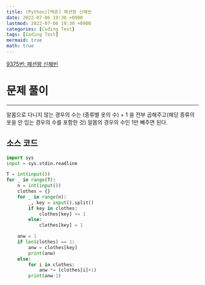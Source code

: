 ```yaml
---
title: (Python)[백준] 패션왕 신해빈
date: 2022-07-06 19:30 +0900
lastmod: 2022-07-06 19:30 +0900
categories: [Coding Test]
tags: [Coding Test]
mermaid: true
math: true
---
```

[9375번: 패션왕 신해빈](https://www.acmicpc.net/problem/9375)

# 문제 풀이

---

알몸으로 다니지 않는 경우의 수는 (종류별 옷의 수) + 1 을 전부 곱해주고(해당 종류의 옷을 안 입는 경우의 수를 포함한 것) 알몸의 경우의 수인 1만 빼주면 된다.

## 소스 코드

```python
import sys
input = sys.stdin.readline

T = int(input())
for _ in range(T):
    n = int(input())
    clothes = {}
    for _ in range(n):
        _, key = input().split()
        if key in clothes:
            clothes[key] += 1
        else:
            clothes[key] = 1

    anw = 1
    if len(clothes) == 1:
        anw = clothes[key]
        print(anw)
    else:
        for i in clothes:
            anw *= (clothes[i]+1)
        print(anw-1)
```